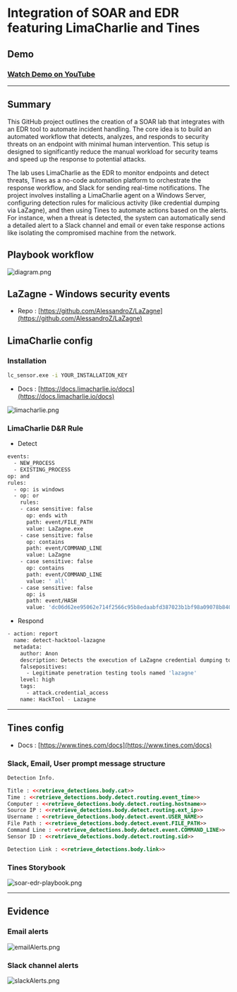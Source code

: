 # Integration of SOAR and EDR featuring LimaCharlie and Tines


## Demo

### [Watch Demo on YouTube](https://youtu.be/yDLCiHlw-6Q)

---

## Summary

This GitHub project outlines the creation of a SOAR lab that integrates with an EDR tool to automate incident handling. The core idea is to build an automated workflow that detects, analyzes, and responds to security threats on an endpoint with minimal human intervention. This setup is designed to significantly reduce the manual workload for security teams and speed up the response to potential attacks.

The lab uses LimaCharlie as the EDR to monitor endpoints and detect threats, Tines as a no-code automation platform to orchestrate the response workflow, and Slack for sending real-time notifications. The project involves installing a LimaCharlie agent on a Windows Server, configuring detection rules for malicious activity (like credential dumping via LaZagne), and then using Tines to automate actions based on the alerts. For instance, when a threat is detected, the system can automatically send a detailed alert to a Slack channel and email or even take response actions like isolating the compromised machine from the network.

## Playbook workflow

![diagram.png](res/diagram.png)



## LaZagne - Windows security events

- Repo : [https://github.com/AlessandroZ/LaZagne](https://github.com/AlessandroZ/LaZagne)


## LimaCharlie config

### Installation

```bash
lc_sensor.exe -i YOUR_INSTALLATION_KEY
```

- Docs : [https://docs.limacharlie.io/docs](https://docs.limacharlie.io/docs)

![limacharlie.png](res/limacharlie.png)

### LimaCharlie D&R Rule

- Detect

```bash
events:
  - NEW_PROCESS
  - EXISTING_PROCESS
op: and
rules:
  - op: is windows
  - op: or
    rules:
    - case sensitive: false
      op: ends with
      path: event/FILE_PATH
      value: LaZagne.exe
    - case sensitive: false
      op: contains
      path: event/COMMAND_LINE
      value: LaZagne
    - case sensitive: false
      op: contains
      path: event/COMMAND_LINE
      value: ' all'
    - case sensitive: false
      op: is
      path: event/HASH
      value: 'dc06d62ee95062e714f2566c95b8edaabfd387023b1bf98a09078b84007d5268'
```

- Respond

```bash
- action: report
  name: detect-hacktool-lazagne
  metadata:
    author: Anon
    description: Detects the execution of LaZagne credential dumping tool via file path, command line, or file hash.
    falsepositives: 
      - Legitimate penetration testing tools named 'lazagne'
    level: high
    tags:
      - attack.credential_access
    name: HackTool - Lazagne
```

---

## Tines config

- Docs : [https://www.tines.com/docs](https://www.tines.com/docs)

### Slack, Email, User prompt message structure

```html
Detection Info.

Title : <<retrieve_detections.body.cat>>
Time : <<retrieve_detections.body.detect.routing.event_time>>
Computer : <<retrieve_detections.body.detect.routing.hostname>>
Source IP : <<retrieve_detections.body.detect.routing.ext_ip>>
Username : <<retrieve_detections.body.detect.event.USER_NAME>>
File Path : <<retrieve_detections.body.detect.event.FILE_PATH>>
Command Line : <<retrieve_detections.body.detect.event.COMMAND_LINE>>
Sensor ID : <<retrieve_detections.body.detect.routing.sid>>

Detection Link : <<retrieve_detections.body.link>>
```

### Tines Storybook

![soar-edr-playbook.png](res/tinesPlaybook.png)

---

## Evidence

### Email alerts

![emailAlerts.png](res/emailAlerts.png)

### Slack channel alerts

![slackAlerts.png](res/slackAlerts.png)

